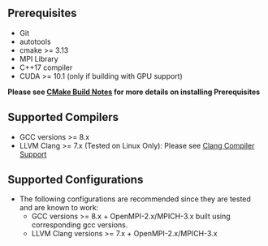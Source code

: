 
Prerequisites
-------------
- Git
- autotools
- cmake >= 3.13
- MPI Library
- C++17 compiler
- CUDA >= 10.1 (only if building with GPU support)

**Please see [CMake Build Notes](CMake_Build_Notes.md) for more details on installing Prerequisites**

Supported Compilers
--------------------
- GCC versions >= 8.x
- LLVM Clang >= 7.x (Tested on Linux Only): Please see [Clang Compiler Support](CMake_Build_Notes.md#clang-compiler-support)


Supported Configurations
-------------------------
- The following configurations are recommended since they are tested and are known to work:
  - GCC versions >= 8.x + OpenMPI-2.x/MPICH-3.x built using corresponding gcc versions.
  - LLVM Clang versions >= 7.x + OpenMPI-2.x/MPICH-3.x 


